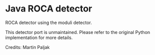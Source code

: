 # Java ROCA detector

ROCA detector using the moduli detector.

This detector port is unmaintained. Please refer to the original Python implementation for more details.

Credits: Martin Paljak

